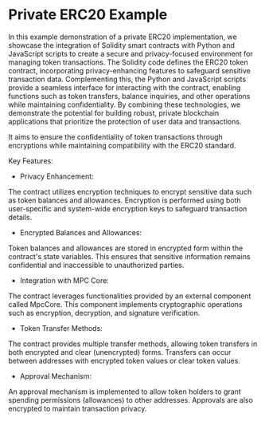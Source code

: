 # Private ERC20 Example

In this example demonstration of a private ERC20 implementation, we showcase the integration of Solidity smart contracts with Python and JavaScript scripts to create a secure and privacy-focused environment for managing token transactions. The Solidity code defines the ERC20 token contract, incorporating privacy-enhancing features to safeguard sensitive transaction data. Complementing this, the Python and JavaScript scripts provide a seamless interface for interacting with the contract, enabling functions such as token transfers, balance inquiries, and other operations while maintaining confidentiality. By combining these technologies, we demonstrate the potential for building robust, private blockchain applications that prioritize the protection of user data and transactions.

It aims to ensure the confidentiality of token transactions through encryptions while maintaining compatibility with the ERC20 standard.

Key Features:

* Privacy Enhancement:

The contract utilizes encryption techniques to encrypt sensitive data such as token balances and allowances. Encryption is performed using both user-specific and system-wide encryption keys to safeguard transaction details.

* Encrypted Balances and Allowances:

Token balances and allowances are stored in encrypted form within the contract's state variables. This ensures that sensitive information remains confidential and inaccessible to unauthorized parties.

* Integration with MPC Core:

The contract leverages functionalities provided by an external component called MpcCore. This component implements cryptographic operations such as encryption, decryption, and signature verification.

* Token Transfer Methods:

The contract provides multiple transfer methods, allowing token transfers in both encrypted and clear (unencrypted) forms. Transfers can occur between addresses with encrypted token values or clear token values.

* Approval Mechanism:

An approval mechanism is implemented to allow token holders to grant spending permissions (allowances) to other addresses. Approvals are also encrypted to maintain transaction privacy.
